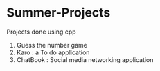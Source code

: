 # Summer-Projects
Projects done using cpp
1. Guess the number game
2. Karo : a To do application
3. ChatBook : Social media networking application
